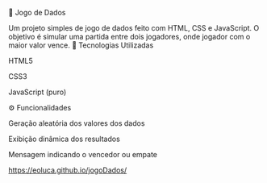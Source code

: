 🎲 Jogo de Dados

Um projeto simples de jogo de dados feito com HTML, CSS e JavaScript. O objetivo é simular uma partida entre dois jogadores, onde jogador com o maior valor vence.
🚀 Tecnologias Utilizadas

HTML5

CSS3

JavaScript (puro)

⚙️ Funcionalidades

Geração aleatória dos valores dos dados

Exibição dinâmica dos resultados

Mensagem indicando o vencedor ou empate

https://eoluca.github.io/jogoDados/
